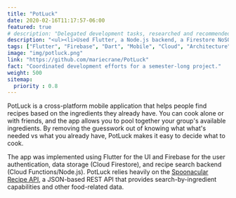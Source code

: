 ```yaml
---
title: "PotLuck"
date: 2020-02-16T11:17:57-06:00
featured: true
# description: "Delegated development tasks, researched and recommended technologies, and designed mobile and cloud architecture."
description: "<ul><li>Used Flutter, a Node.js backend, a Firestore NoSQL database, and a JSON-based REST API to create a social ingredient-tracking recipe search app</li><li>Coordinated the Agile development tasks of the team throughout the semester</li><li>Designed an application architecture that left room for redesign, scalability, and future additions</li></ul>"
tags: ["Flutter", "Firebase", "Dart", "Mobile", "Cloud", "Architecture"]
image: "img/potluck.png"
link: "https://github.com/mariecrane/PotLuck"
fact: "Coordinated development efforts for a semester-long project."
weight: 500
sitemap:
  priority : 0.8
---
```


PotLuck is a cross-platform mobile application that helps people find recipes based on the ingredients they already have.
You can cook alone or with friends, and the app allows you to pool together your group's available ingredients.
By removing the guesswork out of knowing what what's needed vs what you already have, PotLuck makes it easy to decide what to cook.

The app was implemented using Flutter for the UI and Firebase for the user authentication, data storage (Cloud Firestore),
and recipe search backend (Cloud Functions/Node.js). PotLuck relies heavily on the [Spoonacular Recipe API](https://spoonacular.com/food-api),
a JSON-based REST API that provides search-by-ingredient capabilities and other food-related data.
